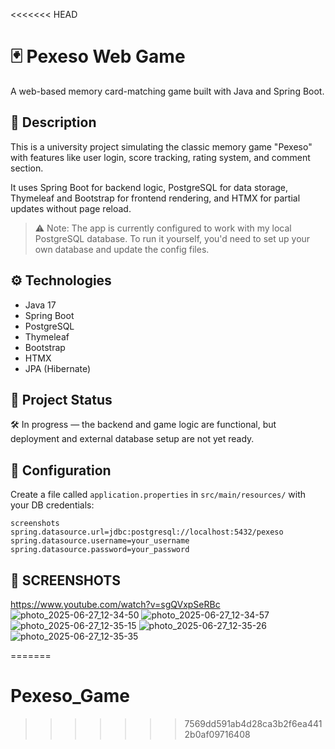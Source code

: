<<<<<<< HEAD
# 🃏 Pexeso Web Game

A web-based memory card-matching game built with Java and Spring Boot.

## 📌 Description

This is a university project simulating the classic memory game "Pexeso" with features like user login, score tracking, rating system, and comment section.

It uses Spring Boot for backend logic, PostgreSQL for data storage, Thymeleaf and Bootstrap for frontend rendering, and HTMX for partial updates without page reload.

> ⚠️ Note: The app is currently configured to work with my local PostgreSQL database. To run it yourself, you'd need to set up your own database and update the config files.

## ⚙️ Technologies

- Java 17
- Spring Boot
- PostgreSQL
- Thymeleaf
- Bootstrap
- HTMX
- JPA (Hibernate)

## 🚧 Project Status

🛠️ In progress — the backend and game logic are functional, but deployment and external database setup are not yet ready.

## 🔐 Configuration

Create a file called `application.properties` in `src/main/resources/` with your DB credentials:
```properties
screenshots 
spring.datasource.url=jdbc:postgresql://localhost:5432/pexeso
spring.datasource.username=your_username
spring.datasource.password=your_password
```
## 📌 SCREENSHOTS
https://www.youtube.com/watch?v=sgQVxpSeRBc
![photo_2025-06-27_12-34-50](https://github.com/user-attachments/assets/017484af-25f9-4416-8a35-ce22008d6721)
![photo_2025-06-27_12-34-57](https://github.com/user-attachments/assets/0755e732-5852-42bc-a560-e5c87cfd33b7)
![photo_2025-06-27_12-35-15](https://github.com/user-attachments/assets/ee5eaec3-4f45-48fc-a35c-ff048e22fdae)
![photo_2025-06-27_12-35-26](https://github.com/user-attachments/assets/e7a0c357-3399-4f66-9d66-5b49a30bb452)
![photo_2025-06-27_12-35-35](https://github.com/user-attachments/assets/45f15579-7d17-4660-8932-8eb1cdd74892)

=======
# Pexeso_Game
>>>>>>> 7569dd591ab4d28ca3b2f6ea4412b0af09716408

